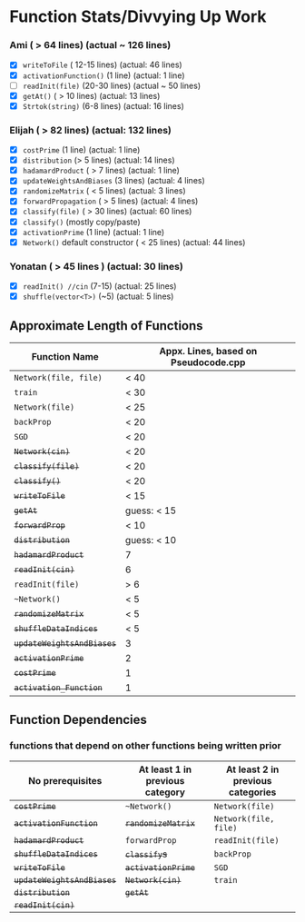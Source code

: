 # Function Stats/Divvying Up Work

### Ami ( > 64 lines) (actual ~ 126 lines)
- [x] `writeToFile` ( 12-15 lines) (actual: 46 lines)
- [x] `activationFunction()` (1 line) (actual: 1 line)
- [ ] `readInit(file)` (20-30 lines) (actual ~ 50 lines)
- [x] `getAt()` ( > 10 lines) (actual: 13 lines)
- [x] `Strtok(string)` (6-8 lines) (actual: 16 lines)

### Elijah ( > 82 lines) (actual: 132 lines)
- [x] `costPrime` (1 line) (actual: 1 line)
- [x] `distribution` (> 5 lines) (actual: 14 lines)
- [x] `hadamardProduct` ( > 7 lines) (actual: 1 line)
- [x] `updateWeightsAndBiases` (3 lines) (actual: 4 lines)
- [x] `randomizeMatrix` ( < 5 lines) (actual: 3 lines)
- [x] `forwardPropagation` ( > 5 lines) (actual: 4 lines)
- [x] `classify(file)` ( > 30 lines) (actual: 60 lines)
- [x] `classify()` (mostly copy/paste)
- [x] `activationPrime` (1 line) (actual: 1 line)
- [x] `Network()` default constructor ( < 25 lines) (actual: 44 lines)

### Yonatan ( > 45 lines ) (actual: 30 lines)
- [x] `readInit() //cin` (7-15) (actual: 25 lines)
- [x] `shuffle(vector<T>)` (~5) (actual: 5 lines)

## Approximate Length of Functions
| Function Name | Appx. Lines, based on Pseudocode.cpp |
| ------------- | ----------------------- |
| `Network(file, file)` | < 40 |
| `train` | < 30 |
| `Network(file)` | < 25 |
| `backProp` | < 20 |
| `SGD` | < 20 |
| ~~`Network(cin)`~~ | < 20 |
| ~~`classify(file)`~~ | < 20 |
| ~~`classify()`~~ | < 20 |
| ~~`writeToFile`~~ | < 15 |
| ~~`getAt`~~ | guess: < 15 |
| ~~`forwardProp`~~ | < 10 |
| ~~`distribution`~~ | guess: < 10 |
| ~~`hadamardProduct`~~ | 7 |
| ~~`readInit(cin)`~~ | 6 |
| `readInit(file)` | > 6 |
| `~Network()` | < 5 |
| ~~`randomizeMatrix`~~ | < 5 |
| ~~`shuffleDataIndices`~~ | < 5 |
| ~~`updateWeightsAndBiases`~~ | 3 |
| ~~`activationPrime`~~ | 2 |
| ~~`costPrime`~~ | 1 |
| ~~`activation_Function`~~ | 1 |

## Function Dependencies
### functions that depend on other functions being written prior
| No prerequisites | At least 1 in previous category| At least 2 in previous categories|
| ---- | ---------- | ---------- |
| ~~`costPrime`~~ | `~Network()` | `Network(file)` |
| ~~`activationFunction`~~ | ~~`randomizeMatrix`~~ | `Network(file, file)` |
| ~~`hadamardProduct`~~ |  `forwardProp` | `readInit(file)` |
| ~~`shuffleDataIndices`~~ | ~~`classify`s~~ | `backProp` |
| ~~`writeToFile`~~ | ~~`activationPrime`~~ | `SGD` |
| ~~`updateWeightsAndBiases`~~ | ~~`Network(cin)`~~ | `train` |
| ~~`distribution`~~ | ~~`getAt`~~ |
| ~~`readInit(cin)`~~ |
